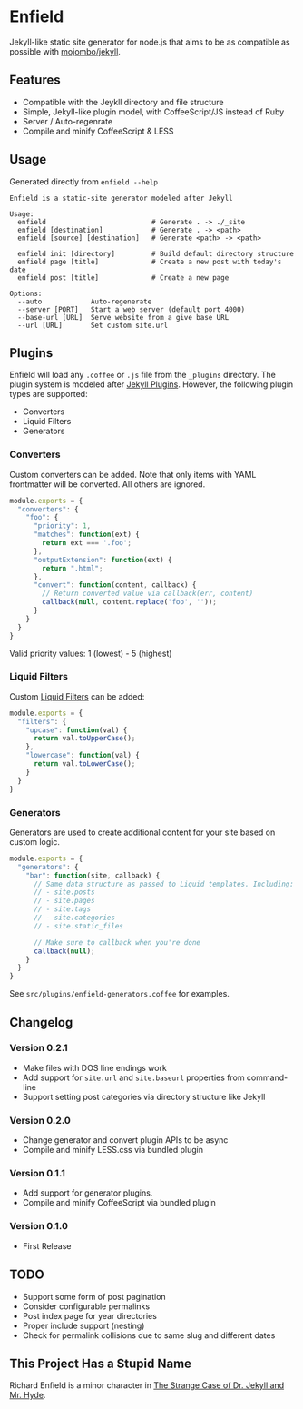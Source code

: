 # Enfield

Jekyll-like static site generator for node.js that aims to be as compatible as possible with [mojombo/jekyll](https://github.com/mojombo/jekyll).

## Features

* Compatible with the Jeykll directory and file structure
* Simple, Jekyll-like plugin model, with CoffeeScript/JS instead of Ruby
* Server / Auto-regenrate
* Compile and minify CoffeeScript & LESS

## Usage

Generated directly from `enfield --help`

```
Enfield is a static-site generator modeled after Jekyll

Usage:
  enfield                          # Generate . -> ./_site
  enfield [destination]            # Generate . -> <path>
  enfield [source] [destination]   # Generate <path> -> <path>

  enfield init [directory]         # Build default directory structure
  enfield page [title]             # Create a new post with today's date
  enfield post [title]             # Create a new page

Options:
  --auto            Auto-regenerate
  --server [PORT]   Start a web server (default port 4000)
  --base-url [URL]  Serve website from a give base URL
  --url [URL]       Set custom site.url
```

## Plugins

Enfield will load any `.coffee` or `.js` file from the `_plugins` directory. The plugin system is modeled after [Jekyll Plugins](https://github.com/mojombo/jekyll/wiki/Plugins). However, the following plugin types are supported:

* Converters
* Liquid Filters
* Generators

### Converters

Custom converters can be added. Note that only items with YAML frontmatter will be converted. All others are ignored.

```js
module.exports = {
  "converters": {
    "foo": {
      "priority": 1,
      "matches": function(ext) {
        return ext === '.foo';
      },
      "outputExtension": function(ext) {
        return ".html";
      },
      "convert": function(content, callback) {
        // Return converted value via callback(err, content)
        callback(null, content.replace('foo', ''));
      }
    }
  }
}
```

Valid priority values: 1 (lowest) - 5 (highest)

### Liquid Filters

Custom [Liquid Filters](http://wiki.shopify.com/FilterReference) can be added:

```js
module.exports = {
  "filters": {
    "upcase": function(val) {
      return val.toUpperCase();
    },
    "lowercase": function(val) {
      return val.toLowerCase();
    }
  }
}
```

### Generators

Generators are used to create additional content for your site based on custom logic.

```js
module.exports = {
  "generators": {
    "bar": function(site, callback) {
      // Same data structure as passed to Liquid templates. Including:
      // - site.posts
      // - site.pages
      // - site.tags
      // - site.categories
      // - site.static_files

      // Make sure to callback when you're done
      callback(null);
    }
  }
}
```

See `src/plugins/enfield-generators.coffee` for examples.

## Changelog

### Version 0.2.1

- Make files with DOS line endings work
- Add support for `site.url` and `site.baseurl` properties from command-line
- Support setting post categories via directory structure like Jekyll

### Version 0.2.0

- Change generator and convert plugin APIs to be async
- Compile and minify LESS.css via bundled plugin

### Version 0.1.1

- Add support for generator plugins.
- Compile and minify CoffeeScript via bundled plugin

### Version 0.1.0

- First Release

## TODO

* Support some form of post pagination
* Consider configurable permalinks
* Post index page for year directories
* Proper include support (nesting)
* Check for permalink collisions due to same slug and different dates

## This Project Has a Stupid Name

Richard Enfield is a minor character in [The Strange Case of Dr. Jekyll and Mr. Hyde](http://en.wikipedia.org/wiki/Strange_Case_of_Dr_Jekyll_and_Mr_Hyde).
